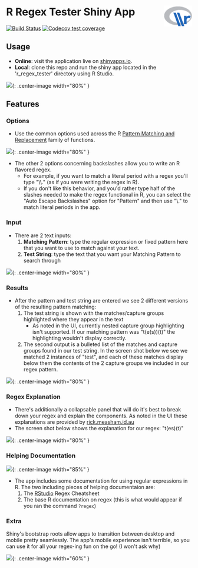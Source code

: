 # R Regex Tester Shiny App <img src='inst/app/www/logo.png' width='75px' align='right'>

[![Build Status](https://travis-ci.org/AdamSpannbauer/r_regex_tester_app.svg?branch=master)](https://travis-ci.org/AdamSpannbauer/r_regex_tester_app) 
[![Codecov test coverage](https://codecov.io/gh/AdamSpannbauer/r_regex_tester_app/branch/master/graph/badge.svg)](https://codecov.io/gh/AdamSpannbauer/r_regex_tester_app?branch=master)

## Usage

   * __Online__: visit the application live on [shinyapps.io](https://spannbaueradam.shinyapps.io/r_regex_tester/).
   * __Local__:  clone this repo and run the shiny app located in the 'r_regex_tester' directory using R Studio.

![](https://adamspannbauer.github.io/assets/2018/01/regex_full_screenshot.png){: .center-image width="80%" }

## Features

### Options

* Use the common options used across the R [Pattern Matching and Replacement](https://stat.ethz.ch/R-manual/R-devel/library/base/html/grep.html) family of functions.

![](https://adamspannbauer.github.io/assets/2018/01/regex_app_options.png){: .center-image width="80%" }

* The other 2 options concerning backslashes allow you to write an R flavored regex.  
    * For example, if you want to match a literal period with a regex you'll type "\\\\." (as if you were writing the regex in R).  
    * If you don't like this behavior, and you'd rather type half of the slashes needed to make the regex functional in R, you can select the "Auto Escape Backslashes" option for "Pattern" and then use "\\." to match literal periods in the app.

### Input

* There are 2 text inputs:
    1. __Matching Pattern__: type the regular expression or fixed pattern here that you want to use to match against your text.
    2. __Test String__: type the text that you want your Matching Pattern to search through

![](https://adamspannbauer.github.io/assets/2018/01/regex_app_input.png){: .center-image width="80%" }

### Results

* After the pattern and test string are entered we see 2 different versions of the resulting pattern matching:
    1. The test string is shown with the matches/capture groups highlighted where they appear in the text
        * As noted in the UI, currently nested capture group highlighting isn't supported.  If our matching pattern was "t(e(s))(t)" the highlighting wouldn't display correctly.
    2. The second output is a bulleted list of the matches and capture groups found in our test string.  In the screen shot below we see we matched 2 instances of "test", and each of these matches display below them the contents of the 2 capture groups we included in our regex pattern.

![](https://adamspannbauer.github.io/assets/2018/01/regex_app_results.png){: .center-image width="80%" }

### Regex Explanation

* There's additionally a collapsable panel that will do it's best to break down your regex and explain the components.  As noted in the UI these explanations are provided by [rick.measham.id.au](http://rick.measham.id.au/paste/explain)
* The screen shot below shows the explanation for our regex: "t(es)(t)"

![](https://adamspannbauer.github.io/assets/2018/01/regex_app_explain.png){: .center-image width="80%" }

### Helping Documentation

![](https://adamspannbauer.github.io/assets/2018/01/regex_app_navbar.png){: .center-image width="85%" }

* The app includes some documentation for using regular expressions in R.  The two including pieces of helping documentaion are:
    1. The [RStudio](https://www.rstudio.com/) Regex Cheatsheet
    2. The base R documentation on regex (this is what would appear if you ran the command `?regex`)

### Extra

Shiny's bootstrap roots allow apps to transition between desktop and mobile pretty seamlessly.  The app's mobile experience isn't terrible, so you can use it for all your regex-ing fun on the go! (I won't ask why) 

![](https://adamspannbauer.github.io/assets/2018/01/regex_app_mobile.jpg){: .center-image width="60%" }